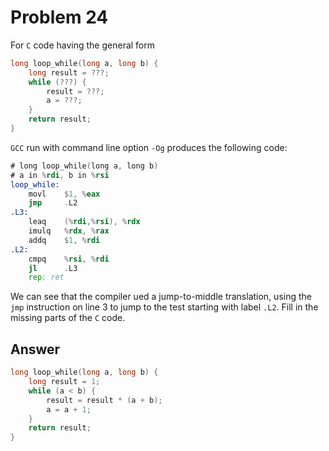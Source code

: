 # Problem 24

For `C` code having the general form

```C
long loop_while(long a, long b) {
    long result = ???;
    while (???) {
        result = ???;
        a = ???;
    }
    return result;
}
```

`GCC` run with command line option `-Og` produces the following code:

```asm
# long loop_while(long a, long b)
# a in %rdi, b in %rsi
loop_while:
    movl    $1, %eax
    jmp     .L2
.L3:
    leaq    (%rdi,%rsi), %rdx
    imulq   %rdx, %rax
    addq    $1, %rdi
.L2:
    cmpq    %rsi, %rdi
    jl      .L3
    rep; ret
```

We can see that the compiler ued a jump-to-middle translation, using the `jmp`
instruction on line 3 to jump to the test starting with label `.L2`. Fill in the missing
parts of the `C` code.

## Answer

```C
long loop_while(long a, long b) {
    long result = 1;
    while (a < b) {
        result = result * (a + b);
        a = a + 1;
    }
    return result;
}
```
